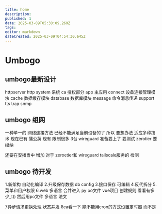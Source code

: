 ```yaml
---
title: home
description: 
published: 1
date: 2025-03-09T05:30:09.260Z
tags: 
editor: markdown
dateCreated: 2025-03-09T04:54:30.645Z
---
```


# Umbogo

## umbogo最新设计

httpserver http
system     系统
ca            授权部分
app          主应用
connect  设备连接管理模块
cache      数据缓存模块
database 数据库模块
message  命令消息传递
support  tts trap snmp 


## umbogo 组网
一种单一的 网络连接方法 已经不能满足当前设备的了
所以 要想办法 适应多种技术
现在已有 
蒲公英 现有 限制很多 3台
wireguard 准备要上了 要测试
zerotier 要继续

还要在安播当中 增加 对于 zeroetier和 wireguard tailscale服务的 检测


## umbogo 待开发
1.新架构 自动化编译
2.升级保存数据 db config
3.接口保存 可编辑
4.反代拆分
5.菜单和用户权限 
6.web 多语言 合并进入 py po文件
vue项目 创建规则
看看有多少_t()
然后用po文件
多语言 法文

7异步请求更换处理 状态并发
8ca看一下 能不能用cron的方式设置定时器 而不是



